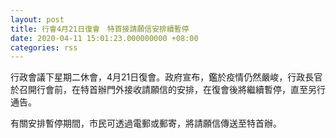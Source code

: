 ```yaml
---
layout: post
title: 行會4月21日復會　特首接請願信安排續暫停
date: 2020-04-11 15:01:23.000000000 +08:00
categories: rss
---
```


行政會議下星期二休會，4月21日復會。政府宣布，鑑於疫情仍然嚴峻，行政長官於召開行會前，在特首辦門外接收請願信的安排，在復會後將繼續暫停，直至另行通告。

有關安排暫停期間，市民可透過電郵或郵寄，將請願信傳送至特首辦。
